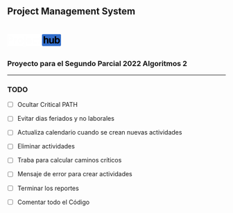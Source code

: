 ## Project Management System 
# ![alt text](https://github.com/seb5433/PMS/blob/main/images/logo.png)

### Proyecto para el Segundo Parcial 2022 Algoritmos 2
-----
### TODO

- [ ] Ocultar Critical PATH
- [ ] Evitar dias feriados y no laborales
- [ ] Actualiza calendario cuando se crean nuevas actividades
- [ ] Eliminar actividades
- [ ] Traba para calcular caminos críticos
- [ ] Mensaje de error para crear actividades
- [ ] Terminar los reportes
- [ ] Comentar todo el Código

